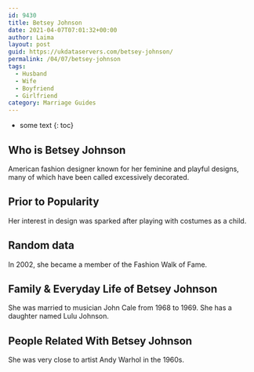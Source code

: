 ```yaml
---
id: 9430
title: Betsey Johnson
date: 2021-04-07T07:01:32+00:00
author: Laima
layout: post
guid: https://ukdataservers.com/betsey-johnson/
permalink: /04/07/betsey-johnson
tags:
  - Husband
  - Wife
  - Boyfriend
  - Girlfriend
category: Marriage Guides
---
```


* some text
{: toc}


## Who is Betsey Johnson
                  
                  
                  
American fashion designer known for her feminine and playful designs, many of which have been called excessively decorated.
                  
              
            
              
            
                
                
                
## Prior to Popularity
                  
                  
                  
Her interest in design was sparked after playing with costumes as a child.
                  
              
            
              
            
                
                
                
## Random data
                  
                  
                  
In 2002, she became a member of the Fashion Walk of Fame.
                  
              
            
              
            
                
                
                
## Family & Everyday Life of Betsey Johnson
                  
                  
                  
She was married to musician John Cale from 1968 to 1969. She has a daughter named Lulu Johnson.
                  
              
            
              
            
                
                
                
## People Related With Betsey Johnson
                  
                  
                  
She was very close to artist Andy Warhol in the 1960s.
                  
              
            
              
            
                
              
            
              
              
            
            
              
            
          
          
          